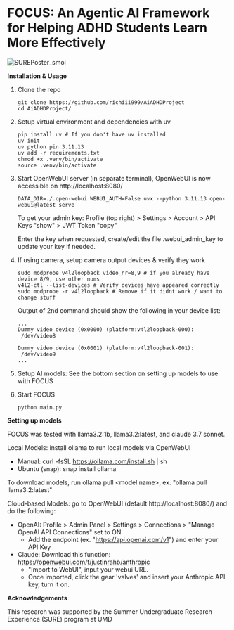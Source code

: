 # **FOCUS**: An Agentic AI Framework for Helping ADHD Students Learn More Effectively

![SUREPoster_smol](https://github.com/user-attachments/assets/494c5d19-cf56-45af-a053-41dbecce7ee8)

**Installation & Usage**
1. Clone the repo
   ```
   git clone https://github.com/richiii999/AiADHDProject
   cd AiADHDProject/
   ```
2. Setup virtual environment and dependencies with uv
   ```
   pip install uv # If you don't have uv installed
   uv init
   uv python pin 3.11.13
   uv add -r requirements.txt
   chmod +x .venv/bin/activate
   source .venv/bin/activate
   ```
3. Start OpenWebUI server (in separate terminal), OpenWebUI is now accessible on http://localhost:8080/
   ```
   DATA_DIR=./.open-webui WEBUI_AUTH=False uvx --python 3.11.13 open-webui@latest serve
   ```
   To get your admin key: Profile (top right) > Settings > Account > API Keys "show" > JWT Token "copy"

   Enter the key when requested, create/edit the file .webui_admin_key to update your key if needed.
4. If using camera, setup camera output devices & verify they work
   ```
   sudo modprobe v4l2loopback video_nr=8,9 # if you already have device 8/9, use other nums
   v4l2-ctl --list-devices # Verify devices have appeared correctly
   sudo modprobe -r v4l2loopback # Remove if it didnt work / want to change stuff
   ```
   Output of 2nd command should show the following in your device list:
   ```
   ...
   Dummy video device (0x0000) (platform:v4l2loopback-000):
	/dev/video8

   Dummy video device (0x0001) (platform:v4l2loopback-001):
	/dev/video9
   ...
   ```
5. Setup AI models: See the bottom section on setting up models to use with FOCUS
6. Start FOCUS
   ```
   python main.py
   ```

**Setting up models**

FOCUS was tested with llama3.2:1b, llama3.2:latest, and claude 3.7 sonnet.

Local Models: install ollama to run local models via OpenWebUI
- Manual: curl -fsSL https://ollama.com/install.sh | sh
- Ubuntu (snap): snap install ollama

To download models, run ollama pull \<model name\>, ex. "ollama pull llama3.2:latest" 


Cloud-based Models: go to OpenWebUI (default http://localhost:8080/) and do the following:
- OpenAI: Profile > Admin Panel > Settings > Connections > "Manage OpenAI API Connections" set to ON
   - Add the endpoint (ex. "https://api.openai.com/v1") and enter your API Key
- Claude: Download this function: https://openwebui.com/f/justinrahb/anthropic
  - "Import to WebUI", input your webui URL.
  - Once imported, click the gear 'valves' and insert your Anthropic API key, turn it on.

**Acknowledgements** 

This research was supported by the Summer Undergraduate Research Experience (SURE) program at UMD
